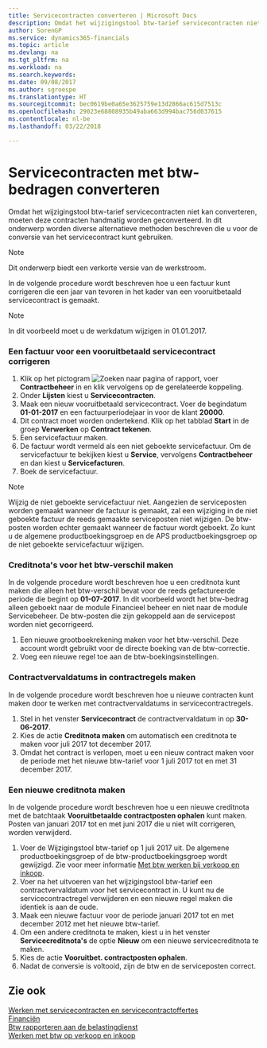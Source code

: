 ```yaml
---
title: Servicecontracten converteren | Microsoft Docs
description: Omdat het wijzigingstool btw-tarief servicecontracten niet kan converteren, moeten deze contracten handmatig worden geconverteerd. In dit onderwerp worden diverse alternatieve methoden beschreven die u voor de conversie van het servicecontract kunt gebruiken.
author: SorenGP
ms.service: dynamics365-financials
ms.topic: article
ms.devlang: na
ms.tgt_pltfrm: na
ms.workload: na
ms.search.keywords: 
ms.date: 09/08/2017
ms.author: sgroespe
ms.translationtype: HT
ms.sourcegitcommit: bec0619be0a65e3625759e13d2866ac615d7513c
ms.openlocfilehash: 29023e68808935b49aba663d994bac756d037615
ms.contentlocale: nl-be
ms.lasthandoff: 03/22/2018

---
```

# <a name="convert-service-contracts-that-include-vat-amounts"></a>Servicecontracten met btw-bedragen converteren
Omdat het wijzigingstool btw-tarief servicecontracten niet kan converteren, moeten deze contracten handmatig worden geconverteerd. In dit onderwerp worden diverse alternatieve methoden beschreven die u voor de conversie van het servicecontract kunt gebruiken.  

> [!NOTE]  
>  Dit onderwerp biedt een verkorte versie van de werkstroom.  

 In de volgende procedure wordt beschreven hoe u een factuur kunt corrigeren die een jaar van tevoren in het kader van een vooruitbetaald servicecontract is gemaakt.  

> [!NOTE]  
>  In dit voorbeeld moet u de werkdatum wijzigen in 01.01.2017.  

### <a name="to-correct-an-invoice-for-a-prepaid-service-contract"></a>Een factuur voor een vooruitbetaald servicecontract corrigeren  
1. Klik op het pictogram ![Zoeken naar pagina of rapport](media/ui-search/search_small.png "pictogram Zoeken naar pagina of rapport"), voer **Contractbeheer** in en klik vervolgens op de gerelateerde koppeling.  
2. Onder **Lijsten** kiest u **Servicecontracten**.  
3. Maak een nieuw vooruitbetaald servicecontract. Voer de begindatum **01-01-2017** en een factuurperiodejaar in voor de klant **20000**.  
4. Dit contract moet worden ondertekend. Klik op het tabblad **Start** in de groep **Verwerken** op **Contract tekenen**.  
5. Een servicefactuur maken.
6. De factuur wordt vermeld als een niet geboekte servicefactuur. Om de servicefactuur te bekijken kiest u **Service**, vervolgens **Contractbeheer** en dan kiest u **Servicefacturen**.  
7. Boek de servicefactuur.  

> [!NOTE]  
>  Wijzig de niet geboekte servicefactuur niet. Aangezien de serviceposten worden gemaakt wanneer de factuur is gemaakt, zal een wijziging in de niet geboekte factuur de reeds gemaakte serviceposten niet wijzigen. De btw-posten worden echter gemaakt wanneer de factuur wordt geboekt. Zo kunt u de algemene productboekingsgroep en de APS productboekingsgroep op de niet geboekte servicefactuur wijzigen.  

### <a name="to-create-a-credit-memo-for-vat-difference"></a>Creditnota's voor het btw-verschil maken  
In de volgende procedure wordt beschreven hoe u een creditnota kunt maken die alleen het btw-verschil bevat voor de reeds gefactureerde periode die begint op **01-07-2017**. In dit voorbeeld wordt het btw-bedrag alleen geboekt naar de module Financieel beheer en niet naar de module Servicebeheer. De btw-posten die zijn gekoppeld aan de servicepost worden niet gecorrigeerd.  

1. Een nieuwe grootboekrekening maken voor het btw-verschil. Deze account wordt gebruikt voor de directe boeking van de btw-correctie.  
2. Voeg een nieuwe regel toe aan de btw-boekingsinstellingen.  

### <a name="to-create-contract-expiration-dates-in-contract-lines"></a>Contractvervaldatums in contractregels maken  
In de volgende procedure wordt beschreven hoe u nieuwe contracten kunt maken door te werken met contractvervaldatums in servicecontractregels.  

1. Stel in het venster **Servicecontract** de contractvervaldatum in op **30-06-2017**.  
2. Kies de actie **Creditnota maken** om automatisch een creditnota te maken voor juli 2017 tot december 2017.  
3. Omdat het contract is verlopen, moet u een nieuw contract maken voor de periode met het nieuwe btw-tarief voor 1 juli 2017 tot en met 31 december 2017.  

### <a name="to-create-a-new-credit-memo"></a>Een nieuwe creditnota maken  
In de volgende procedure wordt beschreven hoe u een nieuwe creditnota met de batchtaak **Vooruitbetaalde contractposten ophalen** kunt maken. Posten van januari 2017 tot en met juni 2017 die u niet wilt corrigeren, worden verwijderd.  

1. Voer de Wijzigingstool btw-tarief op 1 juli 2017 uit. De algemene productboekingsgroep of de btw-productboekingsgroep wordt gewijzigd. Zie voor meer informatie [Met btw werken bij verkoop en inkoop](finance-work-with-vat.md).  
2. Voer na het uitvoeren van het wijzigingstool btw-tarief een contractvervaldatum voor het servicecontract in. U kunt nu de servicecontractregel verwijderen en een nieuwe regel maken die identiek is aan de oude.  
3. Maak een nieuwe factuur voor de periode januari 2017 tot en met december 2012 met het nieuwe btw-tarief.  
4. Om een andere creditnota te maken, kiest u in het venster **Servicecreditnota's** de optie **Nieuw** om een nieuwe servicecreditnota te maken.  
5. Kies de actie **Vooruitbet. contractposten ophalen**.  
6. Nadat de conversie is voltooid, zijn de btw en de serviceposten correct.  

## <a name="see-also"></a>Zie ook  
[Werken met servicecontracten en servicecontractoffertes](service-how-to-create-service-contracts-and-service-contract-quotes.md)  
[Financiën](finance.md)  
[Btw rapporteren aan de belastingdienst](finance-how-report-vat.md)  
[Werken met btw op verkoop en inkoop](finance-work-with-vat.md)  

